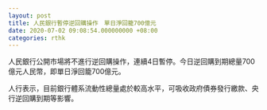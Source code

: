 ```yaml
---
layout: post
title: 人民銀行暫停逆回購操作　單日淨回籠700億元
date: 2020-07-02 09:08:54.000000000 +08:00
categories: rthk
---
```


人民銀行公開市場將不進行逆回購操作，連續4日暫停。今日逆回購到期總量700億元人民幣，即單日淨回籠700億元。

人行表示，目前銀行體系流動性總量處於較高水平，可吸收政府債券發行繳款、央行逆回購到期等影響。
